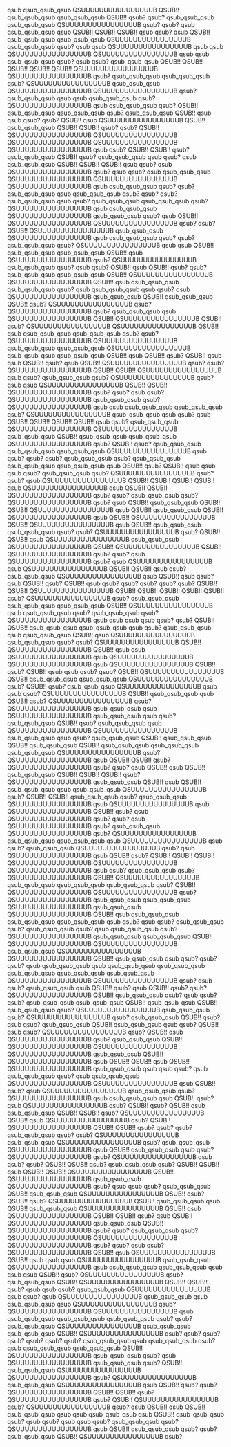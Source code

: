 qsub
qsub_qsub_qsub
QSUUUUUUUUUUUUUUUUB
QSUB!!
qsub_qsub_qsub
qsub_qsub_qsub
QSUB!!
qsub?
qsub?
qsub_qsub_qsub
qsub_qsub_qsub
QSUUUUUUUUUUUUUUUUB
qsub?
qsub?
qsub
qsub_qsub_qsub
qsub
QSUB!!
QSUB!!
QSUB!!
qsub
qsub?
qsub
QSUB!!
qsub_qsub_qsub
qsub_qsub_qsub
QSUUUUUUUUUUUUUUUUB
qsub_qsub_qsub
qsub?
qsub
qsub
QSUUUUUUUUUUUUUUUUB
qsub
qsub
QSUUUUUUUUUUUUUUUUB
QSUUUUUUUUUUUUUUUUB
qsub
qsub
qsub_qsub_qsub
qsub?
qsub
qsub?
qsub_qsub_qsub
QSUB!!
QSUB!!
QSUB!!
QSUB!!
QSUB!!
QSUUUUUUUUUUUUUUUUB
QSUUUUUUUUUUUUUUUUB
qsub?
qsub_qsub_qsub
qsub_qsub_qsub
qsub?
QSUUUUUUUUUUUUUUUUB
qsub_qsub_qsub
QSUUUUUUUUUUUUUUUUB
QSUUUUUUUUUUUUUUUUB
qsub?
qsub_qsub_qsub
qsub
qsub
qsub_qsub_qsub
qsub?
QSUUUUUUUUUUUUUUUUB
qsub
qsub_qsub_qsub
qsub?
QSUB!!
qsub_qsub_qsub
qsub_qsub_qsub
qsub?
qsub_qsub_qsub
QSUB!!
qsub
qsub
qsub?
qsub?
QSUB!!
qsub
QSUUUUUUUUUUUUUUUUB
QSUB!!
qsub_qsub_qsub
QSUB!!
QSUB!!
qsub?
qsub?
QSUB!!
QSUUUUUUUUUUUUUUUUB
QSUUUUUUUUUUUUUUUUB
QSUUUUUUUUUUUUUUUUB
QSUUUUUUUUUUUUUUUUB
QSUUUUUUUUUUUUUUUUB
qsub
qsub?
QSUB!!
QSUB!!
qsub?
qsub_qsub_qsub
QSUB!!
qsub?
qsub_qsub_qsub
qsub
qsub?
qsub
qsub_qsub_qsub
QSUB!!
QSUB!!
QSUB!!
qsub
qsub?
qsub
QSUUUUUUUUUUUUUUUUB
qsub?
qsub
qsub?
qsub
qsub_qsub_qsub
QSUUUUUUUUUUUUUUUUB
QSUUUUUUUUUUUUUUUUB
QSUUUUUUUUUUUUUUUUB
qsub
qsub_qsub_qsub
qsub?
qsub?
qsub_qsub_qsub
qsub
qsub_qsub_qsub
qsub?
qsub?
qsub?
qsub_qsub_qsub
qsub
qsub?
qsub_qsub_qsub
qsub_qsub_qsub
qsub?
QSUUUUUUUUUUUUUUUUB
qsub
qsub_qsub_qsub
QSUUUUUUUUUUUUUUUUB
qsub_qsub_qsub
qsub?
qsub
QSUB!!
QSUUUUUUUUUUUUUUUUB
QSUUUUUUUUUUUUUUUUB
qsub?
qsub?
QSUB!!
QSUUUUUUUUUUUUUUUUB
qsub_qsub_qsub
QSUUUUUUUUUUUUUUUUB
qsub
qsub_qsub_qsub
qsub?
qsub?
qsub_qsub_qsub
qsub?
QSUUUUUUUUUUUUUUUUB
qsub
qsub
QSUB!!
qsub_qsub_qsub
qsub_qsub_qsub
QSUB!!
qsub
QSUUUUUUUUUUUUUUUUB
qsub?
QSUUUUUUUUUUUUUUUUB
qsub_qsub_qsub
qsub?
qsub
qsub?
QSUB!!
qsub
QSUB!!
qsub?
qsub?
qsub_qsub_qsub
qsub_qsub_qsub
QSUB!!
QSUUUUUUUUUUUUUUUUB
QSUUUUUUUUUUUUUUUUB
QSUB!!
qsub
qsub_qsub_qsub
qsub_qsub_qsub
qsub?
qsub
qsub_qsub_qsub
qsub
qsub?
qsub
QSUUUUUUUUUUUUUUUUB
qsub_qsub_qsub
QSUB!!
qsub_qsub_qsub
QSUB!!
qsub?
QSUUUUUUUUUUUUUUUUB
qsub?
QSUUUUUUUUUUUUUUUUB
qsub?
qsub_qsub_qsub
qsub
QSUUUUUUUUUUUUUUUUB
QSUB!!
QSUUUUUUUUUUUUUUUUB
QSUB!!
qsub?
QSUUUUUUUUUUUUUUUUB
QSUUUUUUUUUUUUUUUUB
QSUB!!
qsub
qsub_qsub_qsub
qsub_qsub_qsub
qsub?
qsub?
QSUUUUUUUUUUUUUUUUB
QSUUUUUUUUUUUUUUUUB
qsub_qsub_qsub
qsub_qsub_qsub
QSUUUUUUUUUUUUUUUUB
qsub_qsub_qsub
qsub_qsub_qsub
QSUB!!
qsub
QSUB!!
qsub?
QSUB!!
qsub
qsub
QSUB!!
qsub?
qsub
QSUB!!
QSUUUUUUUUUUUUUUUUB
qsub?
qsub?
QSUUUUUUUUUUUUUUUUB
QSUB!!
QSUB!!
QSUUUUUUUUUUUUUUUUB
qsub
qsub?
qsub_qsub_qsub
qsub?
QSUUUUUUUUUUUUUUUUB
qsub?
qsub
qsub
QSUUUUUUUUUUUUUUUUB
QSUB!!
QSUB!!
QSUUUUUUUUUUUUUUUUB
qsub?
qsub?
qsub
qsub?
QSUUUUUUUUUUUUUUUUB
qsub_qsub_qsub
qsub?
QSUUUUUUUUUUUUUUUUB
qsub
qsub
qsub_qsub_qsub
qsub_qsub_qsub
qsub?
QSUUUUUUUUUUUUUUUUB
qsub_qsub_qsub
qsub
qsub?
qsub
QSUB!!
QSUB!!
QSUB!!
QSUB!!
qsub
qsub?
qsub_qsub_qsub
QSUUUUUUUUUUUUUUUUB
QSUUUUUUUUUUUUUUUUB
qsub_qsub_qsub
QSUB!!
qsub_qsub_qsub
qsub_qsub_qsub
QSUUUUUUUUUUUUUUUUB
qsub?
QSUB!!
qsub?
qsub_qsub_qsub
qsub_qsub_qsub
qsub_qsub_qsub
QSUUUUUUUUUUUUUUUUB
qsub
qsub?
qsub?
qsub?
qsub_qsub_qsub
qsub?
qsub_qsub_qsub
qsub_qsub_qsub
qsub_qsub_qsub
qsub
QSUB!!
qsub?
QSUB!!
qsub
qsub
qsub
qsub?
qsub_qsub_qsub
qsub?
QSUUUUUUUUUUUUUUUUB
qsub?
qsub?
qsub
QSUUUUUUUUUUUUUUUUB
QSUB!!
QSUB!!
QSUB!!
QSUB!!
qsub
QSUUUUUUUUUUUUUUUUB
qsub
QSUB!!
QSUB!!
QSUUUUUUUUUUUUUUUUB
qsub?
qsub?
qsub_qsub_qsub
qsub?
QSUUUUUUUUUUUUUUUUB
qsub?
qsub
QSUB!!
qsub_qsub_qsub
QSUB!!
QSUB!!
QSUUUUUUUUUUUUUUUUB
qsub
QSUB!!
qsub_qsub_qsub
QSUB!!
QSUUUUUUUUUUUUUUUUB
qsub
QSUB!!
QSUUUUUUUUUUUUUUUUB
QSUB!!
QSUUUUUUUUUUUUUUUUB
qsub
QSUB!!
qsub_qsub_qsub
qsub_qsub_qsub
qsub?
qsub?
QSUUUUUUUUUUUUUUUUB
qsub?
QSUB!!
QSUB!!
qsub
QSUUUUUUUUUUUUUUUUB
qsub_qsub_qsub
QSUUUUUUUUUUUUUUUUB
QSUB!!
QSUUUUUUUUUUUUUUUUB
QSUB!!
QSUUUUUUUUUUUUUUUUB
qsub?
qsub?
qsub
QSUUUUUUUUUUUUUUUUB
qsub?
qsub
QSUUUUUUUUUUUUUUUUB
qsub
QSUUUUUUUUUUUUUUUUB
QSUB!!
QSUB!!
qsub
qsub?
qsub_qsub_qsub
QSUUUUUUUUUUUUUUUUB
qsub
QSUB!!
qsub
qsub?
qsub
QSUB!!
qsub?
QSUB!!
qsub
qsub?
qsub?
qsub?
qsub?
qsub?
QSUB!!
QSUB!!
QSUUUUUUUUUUUUUUUUB
QSUB!!
QSUB!!
QSUB!!
QSUB!!
QSUB!!
qsub?
QSUUUUUUUUUUUUUUUUB
qsub?
qsub_qsub_qsub
qsub_qsub_qsub
qsub_qsub_qsub
QSUB!!
QSUUUUUUUUUUUUUUUUB
qsub
qsub_qsub_qsub
qsub?
qsub_qsub_qsub
qsub?
QSUUUUUUUUUUUUUUUUB
qsub
qsub
qsub
qsub
qsub?
qsub?
QSUB!!
QSUB!!
qsub_qsub_qsub
qsub_qsub_qsub
qsub
qsub?
qsub_qsub_qsub
qsub
qsub_qsub_qsub
QSUB!!
qsub
QSUUUUUUUUUUUUUUUUB
qsub_qsub_qsub
qsub?
qsub?
QSUUUUUUUUUUUUUUUUB
QSUB!!
QSUUUUUUUUUUUUUUUUB
QSUB!!
qsub
qsub
QSUUUUUUUUUUUUUUUUB
qsub
QSUUUUUUUUUUUUUUUUB
QSUUUUUUUUUUUUUUUUB
qsub
QSUUUUUUUUUUUUUUUUB
QSUB!!
qsub?
QSUB!!
qsub
qsub
qsub?
qsub?
QSUB!!
QSUUUUUUUUUUUUUUUUB
QSUB!!
qsub_qsub_qsub
qsub_qsub_qsub
QSUUUUUUUUUUUUUUUUB
qsub?
QSUB!!
qsub?
qsub_qsub_qsub
QSUUUUUUUUUUUUUUUUB
qsub
qsub
qsub?
QSUUUUUUUUUUUUUUUUB
QSUB!!
qsub_qsub_qsub
qsub
QSUB!!
qsub?
QSUUUUUUUUUUUUUUUUB
qsub?
QSUUUUUUUUUUUUUUUUB
qsub_qsub_qsub
qsub
QSUUUUUUUUUUUUUUUUB
qsub_qsub_qsub
qsub
qsub?
qsub_qsub_qsub
QSUB!!
qsub?
qsub_qsub_qsub
qsub
QSUUUUUUUUUUUUUUUUB
QSUUUUUUUUUUUUUUUUB
qsub_qsub_qsub
qsub
qsub?
qsub_qsub_qsub
QSUB!!
qsub_qsub_qsub
QSUB!!
qsub_qsub_qsub
QSUB!!
qsub_qsub_qsub
qsub_qsub_qsub
qsub_qsub_qsub
QSUUUUUUUUUUUUUUUUB
qsub?
QSUUUUUUUUUUUUUUUUB
qsub
QSUB!!
QSUB!!
qsub?
QSUUUUUUUUUUUUUUUUB
qsub?
qsub?
qsub
QSUB!!
qsub
QSUB!!
qsub_qsub_qsub
QSUB!!
QSUB!!
QSUB!!
qsub?
QSUUUUUUUUUUUUUUUUB
qsub_qsub_qsub
QSUB!!
qsub
QSUB!!
qsub_qsub_qsub
qsub
qsub_qsub_qsub
QSUUUUUUUUUUUUUUUUB
qsub?
QSUB!!
QSUB!!
qsub_qsub_qsub
qsub?
qsub_qsub_qsub
QSUUUUUUUUUUUUUUUUB
qsub
QSUUUUUUUUUUUUUUUUB
qsub
QSUUUUUUUUUUUUUUUUB
QSUB!!
qsub?
qsub
QSUUUUUUUUUUUUUUUUB
qsub?
qsub?
qsub
QSUUUUUUUUUUUUUUUUB
qsub?
qsub_qsub_qsub
QSUUUUUUUUUUUUUUUUB
qsub?
QSUUUUUUUUUUUUUUUUB
qsub_qsub_qsub
qsub_qsub_qsub
qsub
QSUUUUUUUUUUUUUUUUB
qsub
qsub?
qsub_qsub_qsub
QSUUUUUUUUUUUUUUUUB
qsub?
qsub
QSUUUUUUUUUUUUUUUUB
qsub
QSUB!!
qsub?
QSUB!!
QSUB!!
QSUB!!
QSUUUUUUUUUUUUUUUUB
QSUUUUUUUUUUUUUUUUB
QSUUUUUUUUUUUUUUUUB
qsub
qsub?
qsub_qsub_qsub
qsub?
QSUUUUUUUUUUUUUUUUB
QSUB!!
QSUUUUUUUUUUUUUUUUB
qsub_qsub_qsub
qsub_qsub_qsub
qsub_qsub_qsub
qsub?
QSUB!!
QSUUUUUUUUUUUUUUUUB
QSUUUUUUUUUUUUUUUUB
qsub?
QSUUUUUUUUUUUUUUUUB
qsub_qsub_qsub
qsub_qsub_qsub
QSUUUUUUUUUUUUUUUUB
qsub_qsub_qsub
QSUUUUUUUUUUUUUUUUB
QSUB!!
qsub
qsub_qsub_qsub
qsub_qsub_qsub
qsub_qsub_qsub
qsub
qsub?
qsub
qsub?
qsub_qsub_qsub
qsub?
qsub_qsub_qsub
qsub?
qsub
qsub_qsub_qsub
qsub?
QSUUUUUUUUUUUUUUUUB
qsub_qsub_qsub
qsub_qsub_qsub
QSUB!!
QSUUUUUUUUUUUUUUUUB
QSUUUUUUUUUUUUUUUUB
qsub_qsub_qsub
QSUUUUUUUUUUUUUUUUB
QSUUUUUUUUUUUUUUUUB
QSUB!!
qsub_qsub_qsub
qsub
qsub?
qsub?
qsub?
qsub
qsub_qsub_qsub
qsub
qsub_qsub_qsub
qsub_qsub_qsub
qsub_qsub_qsub
qsub_qsub_qsub
qsub_qsub_qsub
QSUUUUUUUUUUUUUUUUB
QSUUUUUUUUUUUUUUUUB
qsub?
qsub
qsub?
qsub_qsub_qsub
qsub
QSUB!!
qsub?
qsub
QSUB!!
qsub?
qsub?
QSUUUUUUUUUUUUUUUUB
QSUB!!
qsub_qsub_qsub
qsub?
qsub
qsub?
qsub?
qsub_qsub_qsub
qsub_qsub_qsub
QSUB!!
qsub_qsub_qsub
QSUB!!
qsub_qsub_qsub
qsub?
QSUUUUUUUUUUUUUUUUB
qsub_qsub_qsub
qsub?
QSUUUUUUUUUUUUUUUUB
qsub?
qsub_qsub_qsub
QSUB!!
qsub?
qsub
qsub?
qsub_qsub_qsub
QSUB!!
qsub_qsub_qsub
qsub
qsub?
QSUB!!
qsub
qsub?
QSUUUUUUUUUUUUUUUUB
qsub?
QSUB!!
qsub
QSUUUUUUUUUUUUUUUUB
qsub?
qsub_qsub_qsub
QSUB!!
QSUUUUUUUUUUUUUUUUB
QSUUUUUUUUUUUUUUUUB
QSUUUUUUUUUUUUUUUUB
qsub_qsub_qsub
QSUB!!
QSUUUUUUUUUUUUUUUUB
qsub
QSUB!!
QSUB!!
qsub
QSUB!!
QSUUUUUUUUUUUUUUUUB
qsub_qsub_qsub
qsub
qsub
qsub?
qsub
qsub_qsub_qsub
qsub?
qsub
qsub_qsub_qsub
QSUUUUUUUUUUUUUUUUB
QSUUUUUUUUUUUUUUUUB
qsub
QSUB!!
qsub?
qsub
QSUUUUUUUUUUUUUUUUB
qsub_qsub_qsub
qsub?
QSUUUUUUUUUUUUUUUUB
qsub
qsub_qsub_qsub
qsub
QSUB!!
qsub?
qsub
QSUUUUUUUUUUUUUUUUB
qsub?
QSUB!!
qsub?
QSUB!!
qsub
qsub_qsub_qsub
QSUB!!
QSUB!!
qsub?
QSUUUUUUUUUUUUUUUUB
QSUB!!
qsub
QSUUUUUUUUUUUUUUUUB
qsub?
QSUB!!
QSUUUUUUUUUUUUUUUUB
QSUB!!
QSUB!!
qsub?
qsub?
qsub?
qsub_qsub_qsub
qsub?
qsub?
QSUUUUUUUUUUUUUUUUB
qsub_qsub_qsub
QSUUUUUUUUUUUUUUUUB
qsub?
qsub_qsub_qsub
QSUUUUUUUUUUUUUUUUB
qsub
QSUB!!
qsub_qsub_qsub
qsub
qsub?
QSUUUUUUUUUUUUUUUUB
qsub?
QSUUUUUUUUUUUUUUUUB
qsub
qsub?
qsub?
QSUB!!
QSUB!!
qsub?
qsub_qsub_qsub
qsub?
QSUB!!
QSUB!!
qsub
QSUB!!
QSUB!!
QSUUUUUUUUUUUUUUUUB
QSUB!!
QSUUUUUUUUUUUUUUUUB
qsub_qsub_qsub
QSUUUUUUUUUUUUUUUUB
qsub?
qsub
qsub
qsub?
qsub_qsub_qsub
QSUB!!
qsub_qsub_qsub
QSUUUUUUUUUUUUUUUUB
QSUB!!
qsub?
QSUB!!
qsub?
QSUUUUUUUUUUUUUUUUB
QSUB!!
qsub_qsub_qsub
qsub
QSUB!!
qsub_qsub_qsub
QSUUUUUUUUUUUUUUUUB
QSUB!!
qsub
QSUUUUUUUUUUUUUUUUB
QSUB!!
QSUB!!
qsub?
qsub
QSUB!!
QSUUUUUUUUUUUUUUUUB
qsub_qsub_qsub
QSUB!!
QSUUUUUUUUUUUUUUUUB
qsub?
qsub?
qsub_qsub_qsub
qsub?
QSUUUUUUUUUUUUUUUUB
QSUUUUUUUUUUUUUUUUB
QSUUUUUUUUUUUUUUUUB
qsub?
qsub?
qsub
qsub?
QSUUUUUUUUUUUUUUUUB
QSUB!!
qsub
QSUUUUUUUUUUUUUUUUB
QSUB!!
qsub
qsub
qsub
QSUUUUUUUUUUUUUUUUB
qsub_qsub_qsub
QSUUUUUUUUUUUUUUUUB
qsub
qsub_qsub_qsub
qsub_qsub_qsub
qsub
qsub
qsub
QSUB!!
qsub?
QSUUUUUUUUUUUUUUUUB
qsub?
qsub_qsub_qsub
QSUB!!
QSUUUUUUUUUUUUUUUUB
QSUB!!
QSUB!!
qsub?
qsub
qsub
qsub?
qsub_qsub_qsub
QSUUUUUUUUUUUUUUUUB
qsub
qsub?
qsub
QSUUUUUUUUUUUUUUUUB
qsub_qsub_qsub
qsub
qsub_qsub_qsub
qsub
QSUUUUUUUUUUUUUUUUB
qsub?
QSUUUUUUUUUUUUUUUUB
QSUUUUUUUUUUUUUUUUB
qsub
qsub_qsub_qsub
qsub_qsub_qsub
qsub_qsub_qsub
qsub?
qsub?
qsub_qsub_qsub
QSUUUUUUUUUUUUUUUUB
qsub_qsub_qsub
qsub_qsub_qsub
QSUB!!
QSUUUUUUUUUUUUUUUUB
qsub?
qsub?
qsub?
qsub?
qsub?
qsub?
qsub?
qsub_qsub_qsub
qsub
qsub_qsub_qsub
qsub?
qsub
qsub_qsub_qsub
qsub_qsub_qsub
QSUB!!
QSUUUUUUUUUUUUUUUUB
qsub_qsub_qsub
qsub?
qsub
QSUUUUUUUUUUUUUUUUB
qsub_qsub_qsub
qsub?
QSUB!!
qsub_qsub_qsub
QSUUUUUUUUUUUUUUUUB
QSUUUUUUUUUUUUUUUUB
qsub?
QSUUUUUUUUUUUUUUUUB
qsub_qsub_qsub
QSUUUUUUUUUUUUUUUUB
qsub
QSUB!!
qsub?
qsub?
QSUUUUUUUUUUUUUUUUB
QSUB!!
QSUB!!
qsub?
QSUUUUUUUUUUUUUUUUB
qsub?
QSUB!!
QSUUUUUUUUUUUUUUUUB
qsub?
QSUUUUUUUUUUUUUUUUB
qsub?
qsub
QSUB!!
qsub
QSUB!!
qsub_qsub_qsub
qsub
qsub
qsub_qsub_qsub
qsub
QSUB!!
qsub_qsub_qsub
qsub?
qsub
qsub?
qsub
qsub
qsub?
qsub_qsub_qsub
qsub?
QSUUUUUUUUUUUUUUUUB
qsub
QSUB!!
qsub_qsub_qsub
qsub?
qsub?
qsub_qsub_qsub
QSUB!!
QSUUUUUUUUUUUUUUUUB
qsub?

